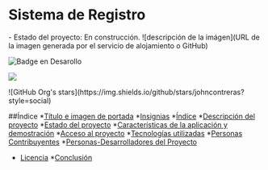 <h1>Sistema de Registro</h1>
- Estado del proyecto: En construcción.
![descripción de la imágen](URL de la imagen generada por el servicio de alojamiento o GitHub)

![Badge en Desarollo](https://img.shields.io/badge/STATUS-EN%20DESAROLLO-green)

<p align="left"><img src="https://img.shields.io/badge/STATUS-EN%20DESAROLLO-green"></p>
![GitHub Org's stars](https://img.shields.io/github/stars/johncontreras?style=social)

##Índice
*[Título e imagen de portada](#Título-e-imagen-de-portada)
*[Insignias](#insignias)
*[Índice](#índice)
*[Descripción del proyecto](#descripción-del-proyecto)
*[Estado del proyecto](#Estado-del-proyecto)
*[Características de la aplicación y demostración](#Características-de-la-aplicación-y-demostración)
*[Acceso al proyecto](#acceso-proyecto)
*[Tecnologías utilizadas](#tecnologías-utilizadas)
*[Personas Contribuyentes](#personas-contribuyentes)
*[Personas-Desarrolladores del Proyecto](#personas-desarrolladores)
* [Licencia](#licencia)
*[Conclusión](#conclusión)


